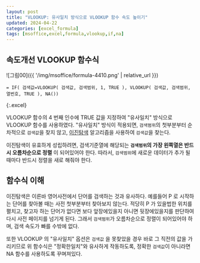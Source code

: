 ```yaml
---
layout: post
title: "VLOOKUP: 유사일치 방식으로 VLOOKUP 함수 속도 높이기"
updated: 2024-04-22
categories: [excel_formula]
tags: [msoffice,excel,formula,vlookup,if,na]
---
```


## 속도개선 VLOOKUP 함수식

![그림00]({{ '/img/msoffice/formula-4410.png' | relative_url }})

```excel
= IF( 검색값=VLOOKUP( 검색값, 검색범위, 1, TRUE ), VLOOKUP( 검색값, 검색범위, 열번호, TRUE ), NA())
```
{:.excel}

VLOOKUP 함수의 4 번째 인수에 TRUE 값을 지정하여 "유사일치" 방식으로 VLOOKUP 함수를 사용하였다. "유사일치" 방식이 적용되면, `검색범위`의 첫부분부터 순차적으로 `검색값`을 찾지 않고, [이진탐색](https://namu.wiki/w/%EC%9D%B4%EC%A7%84%20%ED%83%90%EC%83%89) 알고리즘을 사용하여 `검색값`을 찾는다.

이진탐색이 유효하게 성립하려면, 검색기준열에 해당되는 **`검색범위`의 가장 왼쪽열은 반드시 오름차순으로 정렬** 이 되어있어야 한다. 따라서, `검색범위`에 새로운 데이터가 추가 될 때마다 반드시 정렬을 새로 해줘야 한다.

## 함수식 이해

이진탐색은 이른바 영어사전에서 단어를 검색하는 것과 유사하다. 예를들어 P 로 시작하는 단어를 찾아볼 때는 사전 첫부분부터 찾아보지 않는다. 적당히 P 가 있을법한 위치를 펼치고, 찾고자 하는 단어가 없다면 보다 앞장에있을지 아니면 뒷장에있을지를 판단하여 다시 사전 페이지를 넘기게 된다. 그래서 `검색범위`가 오름차순으로 정렬이 되어있어야 하며, 검색 속도가 빠를 수밖에 없다.

또한 VLOOKUP 의 "유사일치" 옵션은 `검색값` 을 못찾았을 경우 바로 그 직전의 값을 가리키므로 위 함수식은 "정확한일치"와 유사하게 작동하도록, 정확한 `검색값`이 아니라면 NA 함수를 사용하도록 꾸며져있다.